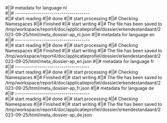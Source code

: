 #||# metadata for language nl   
#||# -------------------------------------  
#||# start reading
#||# done
#||# start processing
#||# Checking Namespaces
#||# Finished
#||# start writing
#||# The file has been saved to /tmp/workspace/report4/doc/applicatieprofiel/dossier/erkendestandaard/2023-09-25/html/meta_dossier-ap_nl.json
#||# metadata for language en   
#||# -------------------------------------  
#||# start reading
#||# done
#||# start processing
#||# Checking Namespaces
#||# Finished
#||# start writing
#||# The file has been saved to /tmp/workspace/report4/doc/applicatieprofiel/dossier/erkendestandaard/2023-09-25/html/meta_dossier-ap_en.json
#||# metadata for language fr   
#||# -------------------------------------  
#||# start reading
#||# done
#||# start processing
#||# Checking Namespaces
#||# Finished
#||# start writing
#||# The file has been saved to /tmp/workspace/report4/doc/applicatieprofiel/dossier/erkendestandaard/2023-09-25/html/meta_dossier-ap_fr.json
#||# metadata for language de   
#||# -------------------------------------  
#||# start reading
#||# done
#||# start processing
#||# Checking Namespaces
#||# Finished
#||# start writing
#||# The file has been saved to /tmp/workspace/report4/doc/applicatieprofiel/dossier/erkendestandaard/2023-09-25/html/meta_dossier-ap_de.json
